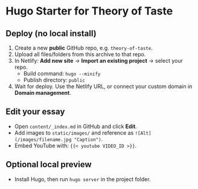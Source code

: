 
# Hugo Starter for Theory of Taste

## Deploy (no local install)
1) Create a new **public** GitHub repo, e.g. `theory-of-taste`.
2) Upload all files/folders from this archive to that repo.
3) In Netlify: **Add new site** → **Import an existing project** → select your repo.
   - Build command: `hugo --minify`
   - Publish directory: `public`
4) Wait for deploy. Use the Netlify URL, or connect your custom domain in **Domain management**.

## Edit your essay
- Open `content/_index.md` in GitHub and click **Edit**.
- Add images to `static/images/` and reference as `![Alt](/images/filename.jpg "Caption")`.
- Embed YouTube with: `{{< youtube VIDEO_ID >}}`.

## Optional local preview
- Install Hugo, then run `hugo server` in the project folder.
